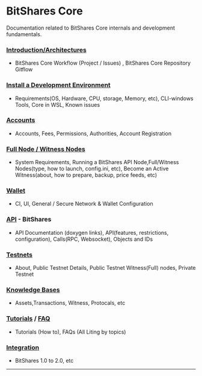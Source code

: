 # BitShares Core
Documentation related to BitShares Core internals and development fundamentals.

### [Introduction/Architectures](/core/intro/README.md#introduction--architectures)
- BitShares Core Workflow (Project / Issues) , BitShares Core Repository Gitflow
   
### [Install a Development Environment](/core/installation/README.md#install-a-development-environment)
- Requirements(OS, Hardware, CPU, storage, Memory, etc), CLI-windows Tools, Core in WSL, Known issues
 
### [Accounts](/core/accounts/README.md#bitshares-accounts)
- Accounts, Fees, Permissions, Authorities, Account Registration  

### [Full Node / Witness Nodes](/core/nodes_full_witness/README.md#full-node--witness-node)
- System Requirements, Running a BitShares API Node,Full/Witness Nodes(type, how to launch, config.ini, etc), Become an Active Witness(about, how to prepare, backup, price feeds, etc)

### [Wallet](/core/wallet/README.md#wallet)
- CI, UI, General / Secure Network & Wallet Configuration

### [API](/core/api#api) - BitShares
- API Documentation (doxygen links), API(features, restrictions, configuration), Calls(RPC, Websocket), Objects and IDs

### [Testnets](/core/testnets/README.md#testnets)
- About, Public Testnet Details, Public Testnet Witness(Full) nodes, Private Testnet

### [Knowledge Bases](/core/knowledge_base#knowledge-base)
- Assets,Transactions, Witness, Protocals, etc

### [Tutorials](/core/tutorials#tutorials) / [FAQ](/core/tutorials/FAQ.md#frequently-asked-questions---list-all)
- Tutorials (How to), FAQs (All Liting by topics)
  
### [Integration](/core/integration/README.md#integration)
- BitShares 1.0 to 2.0, etc 

 
 
 ***
 
